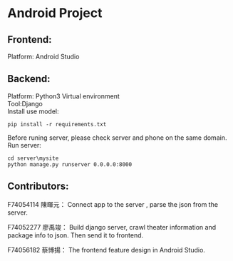 # Android Project

## Frontend:
Platform: Android Studio

## Backend:
Platform: Python3 Virtual environment  
Tool:Django  
Install use model: 
```
pip install -r requirements.txt
```
Before runing server, please check server and phone on the same domain.  
Run server: 
```
cd server\mysite
python manage.py runserver 0.0.0.0:8000
```

## Contributors:
F74054114 陳暉元：
Connect app to the server , parse the json from the server.

F74052277 廖禹竣：
Build django server, crawl theater information and package info to json. Then send it to frontend.

F74056182 蔡博揚：
The frontend feature design in Android Studio.
